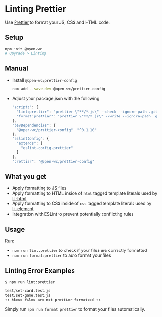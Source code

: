 # Linting Prettier

Use [Prettier](https://prettier.io) to format your JS, CSS and HTML code.

[//]: # 'AUTO INSERT HEADER PREPUBLISH'

## Setup

```bash
npm init @open-wc
# Upgrade > Linting
```

## Manual

- Install `@open-wc/prettier-config`
  ```bash
  npm add --save-dev @open-wc/prettier-config
  ```
- Adjust your package.json with the following
  ```js
  "scripts": {
    "lint:prettier": "prettier \"**/*.js\" --check --ignore-path .gitignore",
    "format:prettier": "prettier \"**/*.js\" --write --ignore-path .gitignore"
  },
  "devDependencies": {
    "@open-wc/prettier-config": "^0.1.10"
  },
  "eslintConfig": {
    "extends": [
      "eslint-config-prettier"
    ]
  },
  "prettier": "@open-wc/prettier-config"
  ```

## What you get

- Apply formatting to JS files
- Apply formatting to HTML inside of `html` tagged template literals used by [lit-html](https://github.com/Polymer/lit-html)
- Apply formatting to CSS inside of `css` tagged template literals used by [lit-element](https://lit-element.polymer-project.org/guide/styles#static-styles)
- Integration with ESLint to prevent potentially conflicting rules

## Usage

Run:

- `npm run lint:prettier` to check if your files are correctly formatted
- `npm run format:prettier` to auto format your files

## Linting Error Examples

```bash
$ npm run lint:prettier

test/set-card.test.js
test/set-game.test.js
↑↑ these files are not prettier formatted ↑↑
```

Simply run `npm run format:prettier` to format your files automatically.

<script>
  export default {
    mounted() {
      const editLink = document.querySelector('.edit-link a');
      if (editLink) {
        const url = editLink.href;
        editLink.href = url.substr(0, url.indexOf('/master/')) + '/master/packages/prettier-config/README.md';
      }
    }
  }
</script>
